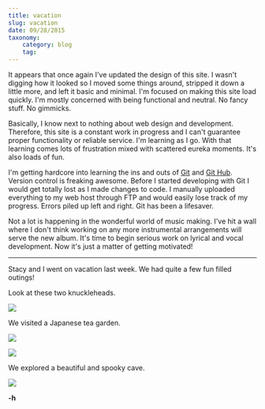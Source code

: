 ```yaml
---
title: vacation
slug: vacation  
date: 09/28/2015
taxonomy:
    category: blog
    tag:
---
```


It appears that once again I've updated the design of this site. I wasn't digging how it looked so I moved some things around, stripped it down a little more, and left it basic and minimal. I'm focused on making this site load quickly. I'm mostly concerned with being functional and neutral. No fancy stuff. No gimmicks.

Basically, I know next to nothing about web design and development. Therefore, this site is a constant work in progress and I can't guarantee proper functionality or reliable service. I'm learning as I go. With that learning comes lots of frustration mixed with scattered eureka moments. It's also loads of fun.

I'm getting hardcore into learning the ins and outs of [Git](http://www.git-scm.com/) and [Git Hub](https://github.com/). Version control is freaking awesome. Before I started developing with Git I would get totally lost as I made changes to code. I manually uploaded everything to my web host through FTP and would easily lose track of my progress. Errors piled up left and right. Git has been a lifesaver.

Not a lot is happening in the wonderful world of music making. I've hit a wall where I don't think working on any more instrumental arrangements will serve the new album. It's time to begin serious work on lyrical and vocal development. Now it's just a matter of getting motivated!

---

Stacy and I went on vacation last week. We had quite a few fun filled outings!

Look at these two knuckleheads.

![](../vacation/sandh.jpg)

We visited a Japanese tea garden.

![](../vacation/teagarden.jpg)

![](../vacation/teagarden2.jpg)

We explored a beautiful and spooky cave.

![](../vacation/cavern.jpg)

**-h**

